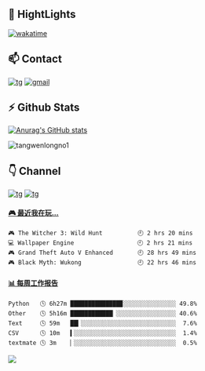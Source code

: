 ## 📌 HightLights
[![wakatime](https://wakatime.com/badge/user/27e8a095-1d6f-4b06-bfec-6540f6e1a642.svg)](https://wakatime.com/@27e8a095-1d6f-4b06-bfec-6540f6e1a642)
## 📫 Contact
[![tg](https://img.shields.io/badge/t.me-%40twltel-purple)](https://t.me/twltel)
[![gmail](https://img.shields.io/badge/Gmail-%40twl-red)](mailto:twl102841@gmail.com)

## :zap: Github Stats
[![Anurag's GitHub stats](https://github-readme-stats.vercel.app/api?username=tangwenlongNO1&hide=stars,prs&count_private=true&show_icons=true&theme=radical&hide_border=true&show_owner=true)](https://github.com/anuraghazra/github-readme-stats)

<p><img align="center" src="https://github-readme-streak-stats.herokuapp.com/?user=tangwenlongno1&" alt="tangwenlongno1" /></p>


<!--[![](https://steins-gate-visitor-count.greenhandatsjtu.repl.co/tangwenlongNO1)](https://github.com/greenhandatsjtu/steins-gate-visitor-count)-->

## 👇 Channel
[![tg](https://img.shields.io/badge/channel-clash-bringgreen)](https://t.me/clash_for_win)
[![tg](https://img.shields.io/badge/channel-WTO-ff69b4)](https://t.me/WTOgaoqing)

<!-- steam-box start -->
#### <a href="https://gist.github.com/8b9cad778980794568613fc243bd91bd" target="_blank">🎮 最近我在玩…</a>
```text
🎮 The Witcher 3: Wild Hunt          🕘 2 hrs 20 mins
💻 Wallpaper Engine                  🕘 2 hrs 21 mins
🎮 Grand Theft Auto V Enhanced       🕘 28 hrs 49 mins
🎮 Black Myth: Wukong                🕘 22 hrs 46 mins
```
<!-- Powered by https://github.com/YouEclipse/steam-box . -->
<!-- steam-box end -->

<!-- waka-box start -->
#### <a href="https://gist.github.com/2da313c85a908b12cb8d9647cf806b3c" target="_blank">📊 每周工作报告</a>
```text
Python   🕓 6h27m ██████████████▉░░░░░░░░░░░░░░░ 49.8%
Other    🕓 5h16m ████████████▏░░░░░░░░░░░░░░░░░ 40.6%
Text     🕓 59m   ██▎░░░░░░░░░░░░░░░░░░░░░░░░░░░  7.6%
CSV      🕓 10m   ▍░░░░░░░░░░░░░░░░░░░░░░░░░░░░░  1.4%
textmate 🕓 3m    ▏░░░░░░░░░░░░░░░░░░░░░░░░░░░░░  0.5%
```
<!-- Powered by https://github.com/journey-ad/waka-box-go . -->
<!-- waka-box end -->

<p>
  <a href="https://count.getloli.com/"><img src="https://moe-counter.glitch.me/get/@tangwenlongNO1?theme=rule34"></a>
</p>
